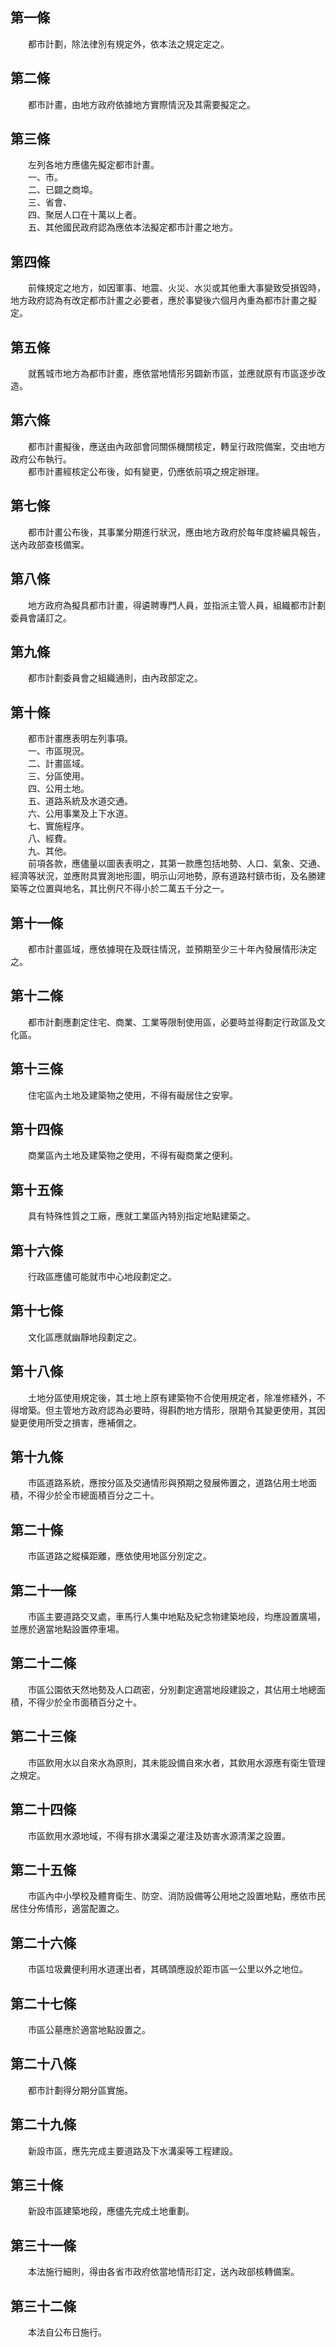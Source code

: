 第一條 
-------
　　都市計劃，除法律別有規定外，依本法之規定定之。  


第二條 
-------
　　都市計畫，由地方政府依據地方實際情況及其需要擬定之。  


第三條 
-------
　　左列各地方應儘先擬定都市計畫。  
　　一、市。  
　　二、已闢之商埠。  
　　三、省會、  
　　四、聚居人口在十萬以上者。  
　　五、其他國民政府認為應依本法擬定都市計畫之地方。  


第四條 
-------
　　前條規定之地方，如因軍事、地震、火災、水災或其他重大事變致受損毀時，地方政府認為有改定都市計畫之必要者，應於事變後六個月內重為都市計畫之擬定。  


第五條 
-------
　　就舊城市地方為都市計畫，應依當地情形另闢新市區，並應就原有市區逐步改造。  


第六條 
-------
　　都市計畫擬後，應送由內政部會同關係機關核定，轉呈行政院備案，交由地方政府公布執行。  
　　都市計畫經核定公布後，如有變更，仍應依前項之規定辦理。  


第七條 
-------
　　都市計畫公布後，其事業分期進行狀況，應由地方政府於每年度終編具報告，送內政部查核備案。  


第八條 
-------
　　地方政府為擬具都市計畫，得遴聘專門人員，並指派主管人員，組織都市計劃委員會議訂之。  


第九條 
-------
　　都市計劃委員會之組織通則，由內政部定之。  


第十條 
-------
　　都市計畫應表明左列事項。  
　　一、市區現況。  
　　二、計畫區域。  
　　三、分區使用。  
　　四、公用土地。  
　　五、道路系統及水道交通。  
　　六、公用事業及上下水道。  
　　七、實施程序。  
　　八、經費。  
　　九、其他。  
　　前項各款，應儘量以圖表表明之，其第一款應包括地勢、人口、氣象、交通、經濟等狀況，並應附具實測地形圖，明示山河地勢，原有道路村鎮市街，及名勝建築等之位置與地名，其比例尺不得小於二萬五千分之一。  


第十一條 
---------
　　都市計畫區域，應依據現在及既往情況，並預期至少三十年內發展情形決定之。  


第十二條 
---------
　　都市計劃應劃定住宅、商業、工業等限制使用區，必要時並得劃定行政區及文化區。  


第十三條 
---------
　　住宅區內土地及建築物之使用，不得有礙居住之安寧。  


第十四條 
---------
　　商業區內土地及建築物之使用，不得有礙商業之便利。  


第十五條 
---------
　　具有特殊性質之工廠，應就工業區內特別指定地點建築之。  


第十六條 
---------
　　行政區應儘可能就市中心地段劃定之。  


第十七條 
---------
　　文化區應就幽靜地段劃定之。  


第十八條 
---------
　　土地分區使用規定後，其土地上原有建築物不合使用規定者，除准修繕外，不得增築。但主管地方政府認為必要時，得斟酌地方情形，限期令其變更使用，其因變更使用所受之損害，應補償之。  


第十九條 
---------
　　市區道路系統，應按分區及交通情形與預期之發展佈置之，道路佔用土地面積，不得少於全市總面積百分之二十。  


第二十條 
---------
　　市區道路之縱橫距離，應依使用地區分別定之。  


第二十一條 
-----------
　　市區主要道路交叉處，車馬行人集中地點及紀念物建築地段，均應設置廣場，並應於適當地點設置停車場。  


第二十二條 
-----------
　　市區公園依天然地勢及人口疏密，分別劃定適當地段建設之，其佔用土地總面積，不得少於全市面積百分之十。  


第二十三條 
-----------
　　市區飲用水以自來水為原則，其未能設備自來水者，其飲用水源應有衛生管理之規定。  


第二十四條 
-----------
　　市區飲用水源地域，不得有排水溝渠之灌注及妨害水源清潔之設置。  


第二十五條 
-----------
　　市區內中小學校及體育衛生、防空、消防設備等公用地之設置地點，應依市民居住分佈情形，適當配置之。  


第二十六條 
-----------
　　市區垃圾糞便利用水道運出者，其碼頭應設於距市區一公里以外之地位。  


第二十七條 
-----------
　　市區公墓應於適當地點設置之。  


第二十八條 
-----------
　　都市計劃得分期分區實施。  


第二十九條 
-----------
　　新設市區，應先完成主要道路及下水溝渠等工程建設。  


第三十條 
---------
　　新設市區建築地段，應儘先完成土地重劃。  


第三十一條 
-----------
　　本法施行細則，得由各省市政府依當地情形訂定，送內政部核轉備案。  


第三十二條 
-----------
　　本法自公布日施行。